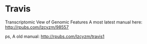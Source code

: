 # Travis
Transcriptomic Vew of Genomic Features
A most latest manual here: http://rpubs.com/lzcyzm/98557

ps, A old manual: http://rpubs.com/lzcyzm/travis1

